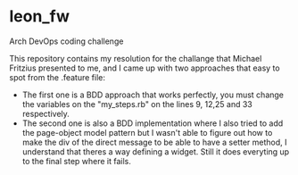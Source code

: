 # leon_fw
Arch DevOps coding challenge

This repository contains my resolution for the challange that Michael Fritzius presented to me, and I came up with two
approaches that easy to spot from the .feature file:

 - The first one is a BDD approach that works perfectly, you must change the variables on the "my_steps.rb" on the lines 9,
  12,25 and 33 respectively.
 - The second one is also a BDD implementation where I also tried to add the page-object model pattern but I wasn't able to
 figure out how to make the div of the direct message to be able to have a setter method, I understand that theres a way defining
 a widget. Still it does everyting up to the final step where it fails.
